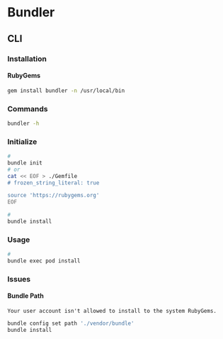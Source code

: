 # Bundler

## CLI

### Installation

#### RubyGems

```sh
gem install bundler -n /usr/local/bin
```

### Commands

```sh
bundler -h
```

### Initialize

```sh
#
bundle init
# or
cat << EOF > ./Gemfile
# frozen_string_literal: true

source 'https://rubygems.org'
EOF

#
bundle install
```

### Usage

```sh
#
bundle exec pod install
```

### Issues

#### Bundle Path

```log
Your user account isn't allowed to install to the system RubyGems.
```

```sh
bundle config set path './vendor/bundle'
bundle install
```
